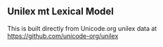 Unilex mt Lexical Model
----------------------

This is built directly from Unicode.org unilex data at
https://github.com/unicode-org/unilex
